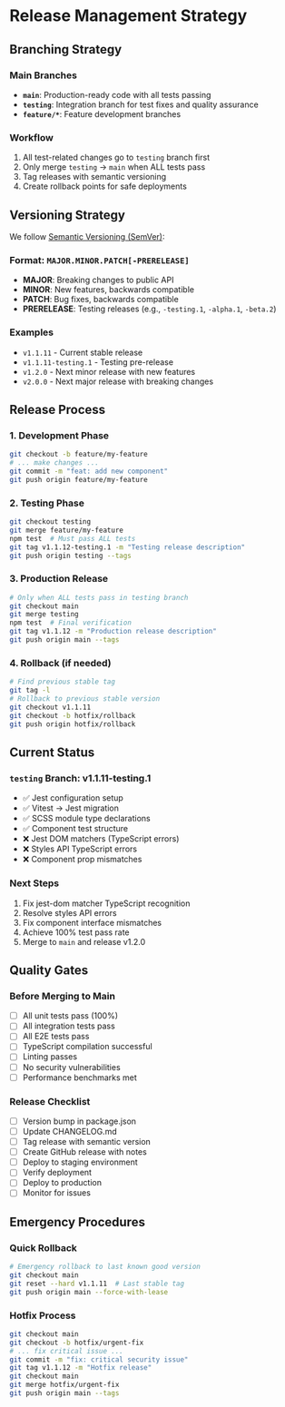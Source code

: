 # Release Management Strategy

## Branching Strategy

### Main Branches

- **`main`**: Production-ready code with all tests passing
- **`testing`**: Integration branch for test fixes and quality assurance
- **`feature/*`**: Feature development branches

### Workflow

1. All test-related changes go to `testing` branch first
2. Only merge `testing` → `main` when ALL tests pass
3. Tag releases with semantic versioning
4. Create rollback points for safe deployments

## Versioning Strategy

We follow [Semantic Versioning (SemVer)](https://semver.org/):

### Format: `MAJOR.MINOR.PATCH[-PRERELEASE]`

- **MAJOR**: Breaking changes to public API
- **MINOR**: New features, backwards compatible
- **PATCH**: Bug fixes, backwards compatible
- **PRERELEASE**: Testing releases (e.g., `-testing.1`, `-alpha.1`, `-beta.2`)

### Examples

- `v1.1.11` - Current stable release
- `v1.1.11-testing.1` - Testing pre-release
- `v1.2.0` - Next minor release with new features
- `v2.0.0` - Next major release with breaking changes

## Release Process

### 1. Development Phase

```bash
git checkout -b feature/my-feature
# ... make changes ...
git commit -m "feat: add new component"
git push origin feature/my-feature
```

### 2. Testing Phase

```bash
git checkout testing
git merge feature/my-feature
npm test  # Must pass ALL tests
git tag v1.1.12-testing.1 -m "Testing release description"
git push origin testing --tags
```

### 3. Production Release

```bash
# Only when ALL tests pass in testing branch
git checkout main
git merge testing
npm test  # Final verification
git tag v1.1.12 -m "Production release description"
git push origin main --tags
```

### 4. Rollback (if needed)

```bash
# Find previous stable tag
git tag -l
# Rollback to previous stable version
git checkout v1.1.11
git checkout -b hotfix/rollback
git push origin hotfix/rollback
```

## Current Status

### `testing` Branch: v1.1.11-testing.1

- ✅ Jest configuration setup
- ✅ Vitest → Jest migration
- ✅ SCSS module type declarations
- ✅ Component test structure
- ❌ Jest DOM matchers (TypeScript errors)
- ❌ Styles API TypeScript errors
- ❌ Component prop mismatches

### Next Steps

1. Fix jest-dom matcher TypeScript recognition
2. Resolve styles API errors
3. Fix component interface mismatches
4. Achieve 100% test pass rate
5. Merge to `main` and release v1.2.0

## Quality Gates

### Before Merging to Main

- [ ] All unit tests pass (100%)
- [ ] All integration tests pass
- [ ] All E2E tests pass
- [ ] TypeScript compilation successful
- [ ] Linting passes
- [ ] No security vulnerabilities
- [ ] Performance benchmarks met

### Release Checklist

- [ ] Version bump in package.json
- [ ] Update CHANGELOG.md
- [ ] Tag release with semantic version
- [ ] Create GitHub release with notes
- [ ] Deploy to staging environment
- [ ] Verify deployment
- [ ] Deploy to production
- [ ] Monitor for issues

## Emergency Procedures

### Quick Rollback

```bash
# Emergency rollback to last known good version
git checkout main
git reset --hard v1.1.11  # Last stable tag
git push origin main --force-with-lease
```

### Hotfix Process

```bash
git checkout main
git checkout -b hotfix/urgent-fix
# ... fix critical issue ...
git commit -m "fix: critical security issue"
git tag v1.1.12 -m "Hotfix release"
git checkout main
git merge hotfix/urgent-fix
git push origin main --tags
```
